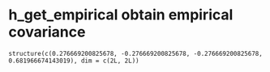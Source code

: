 # h_get_empirical obtain empirical covariance

    structure(c(0.276669200825678, -0.276669200825678, -0.276669200825678, 
    0.681966674143019), dim = c(2L, 2L))

